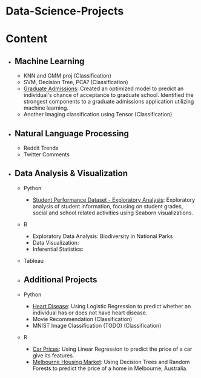 # Data-Science-Projects

# Content
* ## Machine Learning
	* KNN and GMM proj (Classification)
	* SVM, Decision Tree, PCA? (Classification)
	* [Graduate Admissions](https://github.com/justingee193/Data-Science-Projects/blob/master/graduate-admissions/graduate-admissions.ipynb): Created an optimized model to predict an individual's chance of acceptance to graduate school. Identified the strongest components to a graduate admissions application utilizing machine learning.
	* Another Imaging classification using Tensor (Classification)
* ## Natural Language Processing
	* Reddit Trends
	* Twitter Comments
* ## Data Analysis & Visualization
	* Python
		* [Student Performance Dataset - Exploratory Analysis](https://github.com/justingee193/Data-Science-Projects/blob/master/student-performance/student-performance.ipynb): Exploratory analysis of student information, focusing on student grades, social and school related activities using Seaborn visualizations.
	* R
		* Exploratory Data Analysis: Biodiversity in National Parks
		* Data Visualization: 
		* Inferential Statistics: 
	* Tableau

	* ## Additional Projects
	* Python
		* [Heart Disease](https://github.com/justingee193/Data-Science-Projects/blob/master/heart-disease/heart-disease.ipynb): Using Logistic Regression to predict whether an individual has or does not have heart disease.
		* Movie Recommendation (Classification)
		* MNIST Image Classification (TODO) (Classification)
	* R
		* [Car Prices](https://rpubs.com/justingee193/rprof_lm): Using Linear Regression to predict the price of a car give its features.
		* [Melbourne Housing Market](https://rpubs.com/justingee193/rproj_rf_dt): Using Decision Trees and Random Forests to predict the price of a home in Melbourne, Australia.
